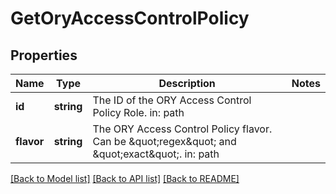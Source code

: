 # GetOryAccessControlPolicy

## Properties
Name | Type | Description | Notes
------------ | ------------- | ------------- | -------------
**id** | **string** | The ID of the ORY Access Control Policy Role.  in: path | 
**flavor** | **string** | The ORY Access Control Policy flavor. Can be \&quot;regex\&quot; and \&quot;exact\&quot;.  in: path | 

[[Back to Model list]](../README.md#documentation-for-models) [[Back to API list]](../README.md#documentation-for-api-endpoints) [[Back to README]](../README.md)


